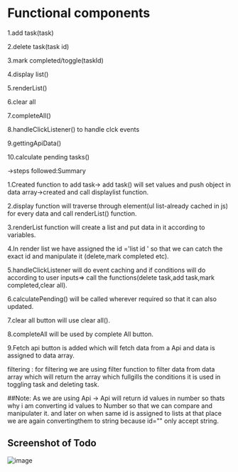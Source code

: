 # Functional components

 1.add task(task)
 
 2.delete task(task id)
 
 3.mark completed/toggle(taskId)
 
 4.display list()
 
 5.renderList()
 
 6.clear all
 
 7.completeAll()
 
 8.handleClickListener() to handle clck events
 
 9.gettingApiData()
 
 10.calculate pending tasks()

->steps followed:Summary

1.Created function to add task-> add task() will set values and push object in data array->created and call displaylist function.

2.display function will traverse through element(ul list-already cached in js) for every data and call renderList() function.

3.renderList function will create a list and put data in it according to variables.

4.In render list we have assigned the id ='list id ' so that we can catch the exact id and manipulate it (delete,mark completed etc).

5.handleClickListener will do event caching and if conditions will do according to user inputs=> call the functions(delete task,add task,mark completed,clear all).

6.calculatePending() will be called wherever required so that it can also updated.

7.clear all button will use clear all().

8.completeAll will be used by complete All button.

9.Fetch api button is added which will fetch data from a Api and data is assigned to data array.

filtering :
for filtering we are using filter function to filter data from data array which will return the array which fullgills the conditions
it is used in toggling task and deleting task.

##Note: As we are using Api -> Api will return id values in number so thats why i am converting id values to Number so that we can compare and manipulater it.
and later on when same id is assigned to lists at that place we are again convertingthem to string because id="" only accept string.

## Screenshot of Todo

![image](https://user-images.githubusercontent.com/40734291/151237644-965cb2c0-6468-43e8-a599-2c433381c726.png)


